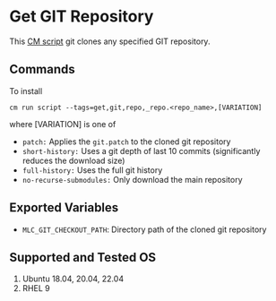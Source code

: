 # Get GIT Repository
This [CM script](https://github.com/mlcommons/ck/blob/master/cm/docs/specs/script.md) git clones any specified GIT repository.

## Commands
To install
```
cm run script --tags=get,git,repo,_repo.<repo_name>,[VARIATION] 
```
where [VARIATION] is one of
* `patch:` Applies the `git.patch` to the cloned git repository
* `short-history:` Uses a git depth of last 10 commits (significantly reduces the download size)
* `full-history:` Uses the full git history
* `no-recurse-submodules:` Only download the main repository

## Exported Variables
* `MLC_GIT_CHECKOUT_PATH`: Directory path of the cloned git repository

## Supported and Tested OS
1. Ubuntu 18.04, 20.04, 22.04
2. RHEL 9
